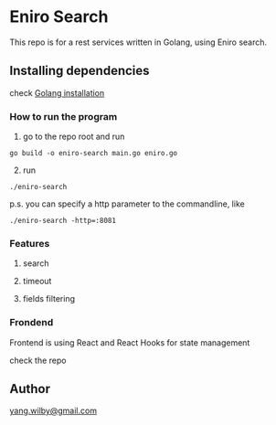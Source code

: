 # Eniro Search
This repo is for a rest services written in Golang, using Eniro search. 

## Installing dependencies
check [Golang installation](https://golang.org/doc/install)



### How to run the program
1. go to the repo root and run
```
go build -o eniro-search main.go eniro.go
```

2. run
```
./eniro-search
```

p.s. you can specify a http parameter to the commandline, like 
```
./eniro-search -http=:8081
```

### Features
1. search
 
2. timeout


3. fields filtering


### Frondend
Frontend is using React and React Hooks for state management

check the repo

## Author
yang.wilby@gmail.com